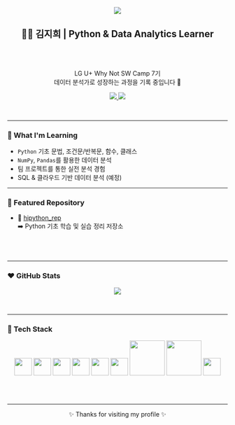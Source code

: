 <!-- 배너 이미지 -->
<p align="center">
  <img src="https://capsule-render.vercel.app/api?type=blur&height=300&color=0:FFB6C1,100:D8B4F8&text=Hi%20I'm%20JiHui&fontColor=B8C0FF" />
</p>


<!-- 소개 -->

<h2 align="center">👩‍💻 김지희 | Python & Data Analytics Learner</h2>
<br>
<br>
<p align="center">
  LG U+ Why Not SW Camp 7기<br/>
  데이터 분석가로 성장하는 과정을 기록 중입니다 🌱
</p>

<!-- 뱃지 -->
<p align="center">
  <!-- 블로그 -->
  <a href="https://jihuikim45.github.io">
    <img src="https://img.shields.io/badge/BLOG-FFB6C1?style=for-the-badge&logo=readthedocs&logoColor=b8cbfd">
  </a>
  
  <!-- 이메일 -->
  <a href="mailto:kimjihui45@email.com">
    <img src="https://img.shields.io/badge/CONTACT%20ME-b8cbfd?style=for-the-badge&logo=gmail&logoColor=ffb6c1">
  </a>
</p>
<br>

---

### 💜 What I'm Learning

- `Python` 기초 문법, 조건문/반복문, 함수, 클래스
- `NumPy`, `Pandas`를 활용한 데이터 분석
- 팀 프로젝트를 통한 실전 분석 경험
- SQL & 클라우드 기반 데이터 분석 (예정)

---

### 🩷 Featured Repository

- 🔹 [hipython_rep](https://github.com/jihuikim45/hipython_rep)  
  ➡️ Python 기초 학습 및 실습 정리 저장소
  <br>
  <br>
  <br>
  <br>
---

### ❤️ GitHub Stats
<!-- <p align="center">
  <img src="https://github-readme-stats.vercel.app/api?username=jihuikim45&show_icons=true&theme=buefy&hide_title=true" />
</p> -->

<p align="center">
  <img src="https://github-readme-stats.vercel.app/api?username=jihuikim45&show_icons=true&theme=buefy&hide=stars,prs,issues,contribs&hide_rank=true" />
</p>
<br>


---

### 🧡 Tech Stack

<p align="center">
  <!-- Python -->
  <img src="https://cdn.jsdelivr.net/gh/devicons/devicon/icons/python/python-original.svg" width="40" />
  
  <!-- NumPy -->
  <img src="https://cdn.jsdelivr.net/gh/devicons/devicon/icons/numpy/numpy-original.svg" width="40" />

  <!-- Pandas -->
  <img src="https://cdn.jsdelivr.net/gh/devicons/devicon/icons/pandas/pandas-original.svg" width="40" />

  <!-- Jupyter -->
  <img src="https://cdn.jsdelivr.net/gh/devicons/devicon/icons/jupyter/jupyter-original.svg" width="40" />

  <!-- Git -->
  <img src="https://cdn.jsdelivr.net/gh/devicons/devicon/icons/git/git-original.svg" width="40" />

  <!-- SQL -->
  <img src="https://cdn.jsdelivr.net/gh/devicons/devicon/icons/mysql/mysql-original.svg" width="40" />

  <!-- Seaborn -->
  <img src="https://seaborn.pydata.org/_static/logo-wide-lightbg.svg" width="80" />

  <!-- Matplotlib -->
  <img src="https://matplotlib.org/_static/images/logo2.svg" width="80" />

  <!-- VS Code -->
  <img src="https://cdn.jsdelivr.net/gh/devicons/devicon/icons/vscode/vscode-original.svg" width="40" />
</p>
<br>
<br>


---

<p align="center">
  ✨ Thanks for visiting my profile ✨
</p>

